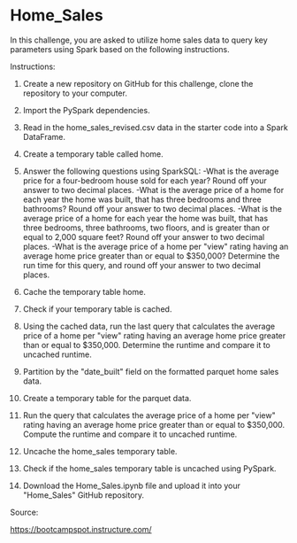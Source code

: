 # Home_Sales

In this challenge, you are asked to utilize home sales data to query key parameters using Spark based on the following instructions. 

Instructions: 

1. Create a new repository on GitHub for this challenge, clone the repository to your computer.
2. Import the PySpark dependencies. 
3. Read in the home_sales_revised.csv data in the starter code into a Spark DataFrame.
4. Create a temporary table called home.
5. Answer the following questions using SparkSQL:
-What is the average price for a four-bedroom house sold for each year? Round off your answer to two decimal places.
-What is the average price of a home for each year the home was built, that has three bedrooms and three bathrooms? Round off your answer to two decimal places.
-What is the average price of a home for each year the home was built, that has three bedrooms, three bathrooms, two floors, and is greater than or equal to 2,000 square feet? Round off your answer to two decimal places.
-What is the average price of a home per "view" rating having an average home price greater than or equal to $350,000? Determine the run time for this query, and round off your answer to two decimal places.

6. Cache the temporary table home.
7. Check if your temporary table is cached.
8. Using the cached data, run the last query that calculates the average price of a home per "view" rating having an average home price greater than or equal to $350,000. Determine the runtime and compare it to uncached runtime.
9. Partition by the "date_built" field on the formatted parquet home sales data.
10. Create a temporary table for the parquet data.
11. Run the query that calculates the average price of a home per "view" rating having an average home price greater than or equal to $350,000. Compute the runtime and compare it to uncached runtime.
12. Uncache the home_sales temporary table.
13. Check if the home_sales temporary table is uncached using PySpark.
14. Download the Home_Sales.ipynb file and upload it into your "Home_Sales" GitHub repository.

Source:

https://bootcampspot.instructure.com/